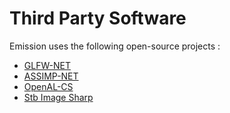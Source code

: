 # Third Party Software

Emission uses the following open-source projects :
- [GLFW-NET](https://github.com/ForeverZer0/glfw-net)
- [ASSIMP-NET](https://github.com/assimp/assimp-net)
- [OpenAL-CS](https://github.com/flibitijibibo/OpenAL-CS)
- [Stb Image Sharp](https://github.com/StbSharp/StbImageSharp)